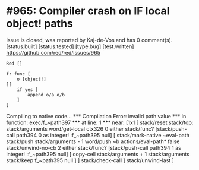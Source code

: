 
#965: Compiler crash on IF local object! paths
================================================================================
Issue is closed, was reported by Kaj-de-Vos and has 0 comment(s).
[status.built] [status.tested] [type.bug] [test.written]
<https://github.com/red/red/issues/965>

```
Red []

f: func [
    o [object!]
][
    if yes [
        append o/a o/b
    ]
]
```

Compiling to native code...
**\* Compilation Error: invalid path value 
**\* in function: exec/f_~path397
**\* at line: 1 
**\* near: [1x1 [
        stack/reset 
        stack/top: stack/arguments 
        word/get-local ctx326 0 
        either stack/func? [stack/push-call path394 0 as integer! :f_~path395 null] [
            stack/mark-native ~eval-path 
            stack/push stack/arguments - 1 
            word/push ~b 
            actions/eval-path\* false 
            stack/unwind-no-cb 2 
            either stack/func? [stack/push-call path394 1 as integer! :f_~path395 null] [
                copy-cell stack/arguments + 1 stack/arguments 
                stack/keep 
                f_~path395 null
            ]
        ] 
        stack/check-call
    ] 
    stack/unwind-last
]



